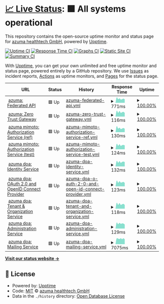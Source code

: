 # [📈 Live Status](https://status.pie.azuma-health.tech): <!--live status--> **🟩 All systems operational**

This repository contains the open-source uptime monitor and status page for [azuma healthtech GmbH](https://status.pie.azuma-health.tech), powered by [Upptime](https://github.com/upptime/upptime).

[![Uptime CI](https://github.com/azuma-healthtech/uptime-pie/workflows/Uptime%20CI/badge.svg)](https://github.com/azuma-healthtech/uptime-pie/actions?query=workflow%3A%22Uptime+CI%22)
[![Response Time CI](https://github.com/azuma-healthtech/uptime-pie/workflows/Response%20Time%20CI/badge.svg)](https://github.com/azuma-healthtech/uptime-pie/actions?query=workflow%3A%22Response+Time+CI%22)
[![Graphs CI](https://github.com/azuma-healthtech/uptime-pie/workflows/Graphs%20CI/badge.svg)](https://github.com/azuma-healthtech/uptime-pie/actions?query=workflow%3A%22Graphs+CI%22)
[![Static Site CI](https://github.com/azuma-healthtech/uptime-pie/workflows/Static%20Site%20CI/badge.svg)](https://github.com/azuma-healthtech/uptime-pie/actions?query=workflow%3A%22Static+Site+CI%22)
[![Summary CI](https://github.com/azuma-healthtech/uptime-pie/workflows/Summary%20CI/badge.svg)](https://github.com/azuma-healthtech/uptime-pie/actions?query=workflow%3A%22Summary+CI%22)

With [Upptime](https://upptime.js.org), you can get your own unlimited and free uptime monitor and status page, powered entirely by a GitHub repository. We use [Issues](https://github.com/azuma-healthtech/uptime-pie/issues) as incident reports, [Actions](https://github.com/azuma-healthtech/uptime-pie/actions) as uptime monitors, and [Pages](https://status.pie.azuma-health.tech) for the status page.

<!--start: status pages-->
<!-- This summary is generated by Upptime (https://github.com/upptime/upptime) -->
<!-- Do not edit this manually, your changes will be overwritten -->
<!-- prettier-ignore -->
| URL | Status | History | Response Time | Uptime |
| --- | ------ | ------- | ------------- | ------ |
| <img alt="" src="https://icons.duckduckgo.com/ip3/pie.azuma-health.tech.ico" height="13"> [azuma: Federated API](https://pie.azuma-health.tech/health/doa-gateway) | 🟩 Up | [azuma-federated-api.yml](https://github.com/azuma-healthtech-public/uptime-pie/commits/HEAD/history/azuma-federated-api.yml) | <details><summary><img alt="Response time graph" src="./graphs/azuma-federated-api/response-time-week.png" height="20"> 771ms</summary><br><a href="https://status.pie.azuma-health.tech/history/azuma-federated-api"><img alt="Response time 659" src="https://img.shields.io/endpoint?url=https%3A%2F%2Fraw.githubusercontent.com%2Fazuma-healthtech-public%2Fuptime-pie%2FHEAD%2Fapi%2Fazuma-federated-api%2Fresponse-time.json"></a><br><a href="https://status.pie.azuma-health.tech/history/azuma-federated-api"><img alt="24-hour response time 681" src="https://img.shields.io/endpoint?url=https%3A%2F%2Fraw.githubusercontent.com%2Fazuma-healthtech-public%2Fuptime-pie%2FHEAD%2Fapi%2Fazuma-federated-api%2Fresponse-time-day.json"></a><br><a href="https://status.pie.azuma-health.tech/history/azuma-federated-api"><img alt="7-day response time 771" src="https://img.shields.io/endpoint?url=https%3A%2F%2Fraw.githubusercontent.com%2Fazuma-healthtech-public%2Fuptime-pie%2FHEAD%2Fapi%2Fazuma-federated-api%2Fresponse-time-week.json"></a><br><a href="https://status.pie.azuma-health.tech/history/azuma-federated-api"><img alt="30-day response time 779" src="https://img.shields.io/endpoint?url=https%3A%2F%2Fraw.githubusercontent.com%2Fazuma-healthtech-public%2Fuptime-pie%2FHEAD%2Fapi%2Fazuma-federated-api%2Fresponse-time-month.json"></a><br><a href="https://status.pie.azuma-health.tech/history/azuma-federated-api"><img alt="1-year response time 740" src="https://img.shields.io/endpoint?url=https%3A%2F%2Fraw.githubusercontent.com%2Fazuma-healthtech-public%2Fuptime-pie%2FHEAD%2Fapi%2Fazuma-federated-api%2Fresponse-time-year.json"></a></details> | <details><summary><a href="https://status.pie.azuma-health.tech/history/azuma-federated-api">100.00%</a></summary><a href="https://status.pie.azuma-health.tech/history/azuma-federated-api"><img alt="All-time uptime 99.99%" src="https://img.shields.io/endpoint?url=https%3A%2F%2Fraw.githubusercontent.com%2Fazuma-healthtech-public%2Fuptime-pie%2FHEAD%2Fapi%2Fazuma-federated-api%2Fuptime.json"></a><br><a href="https://status.pie.azuma-health.tech/history/azuma-federated-api"><img alt="24-hour uptime 100.00%" src="https://img.shields.io/endpoint?url=https%3A%2F%2Fraw.githubusercontent.com%2Fazuma-healthtech-public%2Fuptime-pie%2FHEAD%2Fapi%2Fazuma-federated-api%2Fuptime-day.json"></a><br><a href="https://status.pie.azuma-health.tech/history/azuma-federated-api"><img alt="7-day uptime 100.00%" src="https://img.shields.io/endpoint?url=https%3A%2F%2Fraw.githubusercontent.com%2Fazuma-healthtech-public%2Fuptime-pie%2FHEAD%2Fapi%2Fazuma-federated-api%2Fuptime-week.json"></a><br><a href="https://status.pie.azuma-health.tech/history/azuma-federated-api"><img alt="30-day uptime 100.00%" src="https://img.shields.io/endpoint?url=https%3A%2F%2Fraw.githubusercontent.com%2Fazuma-healthtech-public%2Fuptime-pie%2FHEAD%2Fapi%2Fazuma-federated-api%2Fuptime-month.json"></a><br><a href="https://status.pie.azuma-health.tech/history/azuma-federated-api"><img alt="1-year uptime 99.98%" src="https://img.shields.io/endpoint?url=https%3A%2F%2Fraw.githubusercontent.com%2Fazuma-healthtech-public%2Fuptime-pie%2FHEAD%2Fapi%2Fazuma-federated-api%2Fuptime-year.json"></a></details>
| <img alt="" src="https://icons.duckduckgo.com/ip3/pie.azuma-health.tech.ico" height="13"> [azuma: Zero Trust Gateway](https://pie.azuma-health.tech/health/gateway) | 🟩 Up | [azuma-zero-trust-gateway.yml](https://github.com/azuma-healthtech-public/uptime-pie/commits/HEAD/history/azuma-zero-trust-gateway.yml) | <details><summary><img alt="Response time graph" src="./graphs/azuma-zero-trust-gateway/response-time-week.png" height="20"> 116ms</summary><br><a href="https://status.pie.azuma-health.tech/history/azuma-zero-trust-gateway"><img alt="Response time 110" src="https://img.shields.io/endpoint?url=https%3A%2F%2Fraw.githubusercontent.com%2Fazuma-healthtech-public%2Fuptime-pie%2FHEAD%2Fapi%2Fazuma-zero-trust-gateway%2Fresponse-time.json"></a><br><a href="https://status.pie.azuma-health.tech/history/azuma-zero-trust-gateway"><img alt="24-hour response time 94" src="https://img.shields.io/endpoint?url=https%3A%2F%2Fraw.githubusercontent.com%2Fazuma-healthtech-public%2Fuptime-pie%2FHEAD%2Fapi%2Fazuma-zero-trust-gateway%2Fresponse-time-day.json"></a><br><a href="https://status.pie.azuma-health.tech/history/azuma-zero-trust-gateway"><img alt="7-day response time 116" src="https://img.shields.io/endpoint?url=https%3A%2F%2Fraw.githubusercontent.com%2Fazuma-healthtech-public%2Fuptime-pie%2FHEAD%2Fapi%2Fazuma-zero-trust-gateway%2Fresponse-time-week.json"></a><br><a href="https://status.pie.azuma-health.tech/history/azuma-zero-trust-gateway"><img alt="30-day response time 112" src="https://img.shields.io/endpoint?url=https%3A%2F%2Fraw.githubusercontent.com%2Fazuma-healthtech-public%2Fuptime-pie%2FHEAD%2Fapi%2Fazuma-zero-trust-gateway%2Fresponse-time-month.json"></a><br><a href="https://status.pie.azuma-health.tech/history/azuma-zero-trust-gateway"><img alt="1-year response time 116" src="https://img.shields.io/endpoint?url=https%3A%2F%2Fraw.githubusercontent.com%2Fazuma-healthtech-public%2Fuptime-pie%2FHEAD%2Fapi%2Fazuma-zero-trust-gateway%2Fresponse-time-year.json"></a></details> | <details><summary><a href="https://status.pie.azuma-health.tech/history/azuma-zero-trust-gateway">100.00%</a></summary><a href="https://status.pie.azuma-health.tech/history/azuma-zero-trust-gateway"><img alt="All-time uptime 99.99%" src="https://img.shields.io/endpoint?url=https%3A%2F%2Fraw.githubusercontent.com%2Fazuma-healthtech-public%2Fuptime-pie%2FHEAD%2Fapi%2Fazuma-zero-trust-gateway%2Fuptime.json"></a><br><a href="https://status.pie.azuma-health.tech/history/azuma-zero-trust-gateway"><img alt="24-hour uptime 100.00%" src="https://img.shields.io/endpoint?url=https%3A%2F%2Fraw.githubusercontent.com%2Fazuma-healthtech-public%2Fuptime-pie%2FHEAD%2Fapi%2Fazuma-zero-trust-gateway%2Fuptime-day.json"></a><br><a href="https://status.pie.azuma-health.tech/history/azuma-zero-trust-gateway"><img alt="7-day uptime 100.00%" src="https://img.shields.io/endpoint?url=https%3A%2F%2Fraw.githubusercontent.com%2Fazuma-healthtech-public%2Fuptime-pie%2FHEAD%2Fapi%2Fazuma-zero-trust-gateway%2Fuptime-week.json"></a><br><a href="https://status.pie.azuma-health.tech/history/azuma-zero-trust-gateway"><img alt="30-day uptime 100.00%" src="https://img.shields.io/endpoint?url=https%3A%2F%2Fraw.githubusercontent.com%2Fazuma-healthtech-public%2Fuptime-pie%2FHEAD%2Fapi%2Fazuma-zero-trust-gateway%2Fuptime-month.json"></a><br><a href="https://status.pie.azuma-health.tech/history/azuma-zero-trust-gateway"><img alt="1-year uptime 99.98%" src="https://img.shields.io/endpoint?url=https%3A%2F%2Fraw.githubusercontent.com%2Fazuma-healthtech-public%2Fuptime-pie%2FHEAD%2Fapi%2Fazuma-zero-trust-gateway%2Fuptime-year.json"></a></details>
| <img alt="" src="https://icons.duckduckgo.com/ip3/pie.azuma-health.tech.ico" height="13"> [azuma mimoto: Authorization Service (ref)](https://pie.azuma-health.tech/health/mimoto-auth-ref) | 🟩 Up | [azuma-mimoto-authorization-service-ref.yml](https://github.com/azuma-healthtech-public/uptime-pie/commits/HEAD/history/azuma-mimoto-authorization-service-ref.yml) | <details><summary><img alt="Response time graph" src="./graphs/azuma-mimoto-authorization-service-ref/response-time-week.png" height="20"> 130ms</summary><br><a href="https://status.pie.azuma-health.tech/history/azuma-mimoto-authorization-service-ref"><img alt="Response time 122" src="https://img.shields.io/endpoint?url=https%3A%2F%2Fraw.githubusercontent.com%2Fazuma-healthtech-public%2Fuptime-pie%2FHEAD%2Fapi%2Fazuma-mimoto-authorization-service-ref%2Fresponse-time.json"></a><br><a href="https://status.pie.azuma-health.tech/history/azuma-mimoto-authorization-service-ref"><img alt="24-hour response time 110" src="https://img.shields.io/endpoint?url=https%3A%2F%2Fraw.githubusercontent.com%2Fazuma-healthtech-public%2Fuptime-pie%2FHEAD%2Fapi%2Fazuma-mimoto-authorization-service-ref%2Fresponse-time-day.json"></a><br><a href="https://status.pie.azuma-health.tech/history/azuma-mimoto-authorization-service-ref"><img alt="7-day response time 130" src="https://img.shields.io/endpoint?url=https%3A%2F%2Fraw.githubusercontent.com%2Fazuma-healthtech-public%2Fuptime-pie%2FHEAD%2Fapi%2Fazuma-mimoto-authorization-service-ref%2Fresponse-time-week.json"></a><br><a href="https://status.pie.azuma-health.tech/history/azuma-mimoto-authorization-service-ref"><img alt="30-day response time 127" src="https://img.shields.io/endpoint?url=https%3A%2F%2Fraw.githubusercontent.com%2Fazuma-healthtech-public%2Fuptime-pie%2FHEAD%2Fapi%2Fazuma-mimoto-authorization-service-ref%2Fresponse-time-month.json"></a><br><a href="https://status.pie.azuma-health.tech/history/azuma-mimoto-authorization-service-ref"><img alt="1-year response time 130" src="https://img.shields.io/endpoint?url=https%3A%2F%2Fraw.githubusercontent.com%2Fazuma-healthtech-public%2Fuptime-pie%2FHEAD%2Fapi%2Fazuma-mimoto-authorization-service-ref%2Fresponse-time-year.json"></a></details> | <details><summary><a href="https://status.pie.azuma-health.tech/history/azuma-mimoto-authorization-service-ref">100.00%</a></summary><a href="https://status.pie.azuma-health.tech/history/azuma-mimoto-authorization-service-ref"><img alt="All-time uptime 99.99%" src="https://img.shields.io/endpoint?url=https%3A%2F%2Fraw.githubusercontent.com%2Fazuma-healthtech-public%2Fuptime-pie%2FHEAD%2Fapi%2Fazuma-mimoto-authorization-service-ref%2Fuptime.json"></a><br><a href="https://status.pie.azuma-health.tech/history/azuma-mimoto-authorization-service-ref"><img alt="24-hour uptime 100.00%" src="https://img.shields.io/endpoint?url=https%3A%2F%2Fraw.githubusercontent.com%2Fazuma-healthtech-public%2Fuptime-pie%2FHEAD%2Fapi%2Fazuma-mimoto-authorization-service-ref%2Fuptime-day.json"></a><br><a href="https://status.pie.azuma-health.tech/history/azuma-mimoto-authorization-service-ref"><img alt="7-day uptime 100.00%" src="https://img.shields.io/endpoint?url=https%3A%2F%2Fraw.githubusercontent.com%2Fazuma-healthtech-public%2Fuptime-pie%2FHEAD%2Fapi%2Fazuma-mimoto-authorization-service-ref%2Fuptime-week.json"></a><br><a href="https://status.pie.azuma-health.tech/history/azuma-mimoto-authorization-service-ref"><img alt="30-day uptime 100.00%" src="https://img.shields.io/endpoint?url=https%3A%2F%2Fraw.githubusercontent.com%2Fazuma-healthtech-public%2Fuptime-pie%2FHEAD%2Fapi%2Fazuma-mimoto-authorization-service-ref%2Fuptime-month.json"></a><br><a href="https://status.pie.azuma-health.tech/history/azuma-mimoto-authorization-service-ref"><img alt="1-year uptime 99.98%" src="https://img.shields.io/endpoint?url=https%3A%2F%2Fraw.githubusercontent.com%2Fazuma-healthtech-public%2Fuptime-pie%2FHEAD%2Fapi%2Fazuma-mimoto-authorization-service-ref%2Fuptime-year.json"></a></details>
| <img alt="" src="https://icons.duckduckgo.com/ip3/pie.azuma-health.tech.ico" height="13"> [azuma mimoto: Authorization Service (test)](https://pie.azuma-health.tech/health/mimoto-auth-test) | 🟩 Up | [azuma-mimoto-authorization-service-test.yml](https://github.com/azuma-healthtech-public/uptime-pie/commits/HEAD/history/azuma-mimoto-authorization-service-test.yml) | <details><summary><img alt="Response time graph" src="./graphs/azuma-mimoto-authorization-service-test/response-time-week.png" height="20"> 124ms</summary><br><a href="https://status.pie.azuma-health.tech/history/azuma-mimoto-authorization-service-test"><img alt="Response time 122" src="https://img.shields.io/endpoint?url=https%3A%2F%2Fraw.githubusercontent.com%2Fazuma-healthtech-public%2Fuptime-pie%2FHEAD%2Fapi%2Fazuma-mimoto-authorization-service-test%2Fresponse-time.json"></a><br><a href="https://status.pie.azuma-health.tech/history/azuma-mimoto-authorization-service-test"><img alt="24-hour response time 114" src="https://img.shields.io/endpoint?url=https%3A%2F%2Fraw.githubusercontent.com%2Fazuma-healthtech-public%2Fuptime-pie%2FHEAD%2Fapi%2Fazuma-mimoto-authorization-service-test%2Fresponse-time-day.json"></a><br><a href="https://status.pie.azuma-health.tech/history/azuma-mimoto-authorization-service-test"><img alt="7-day response time 124" src="https://img.shields.io/endpoint?url=https%3A%2F%2Fraw.githubusercontent.com%2Fazuma-healthtech-public%2Fuptime-pie%2FHEAD%2Fapi%2Fazuma-mimoto-authorization-service-test%2Fresponse-time-week.json"></a><br><a href="https://status.pie.azuma-health.tech/history/azuma-mimoto-authorization-service-test"><img alt="30-day response time 125" src="https://img.shields.io/endpoint?url=https%3A%2F%2Fraw.githubusercontent.com%2Fazuma-healthtech-public%2Fuptime-pie%2FHEAD%2Fapi%2Fazuma-mimoto-authorization-service-test%2Fresponse-time-month.json"></a><br><a href="https://status.pie.azuma-health.tech/history/azuma-mimoto-authorization-service-test"><img alt="1-year response time 130" src="https://img.shields.io/endpoint?url=https%3A%2F%2Fraw.githubusercontent.com%2Fazuma-healthtech-public%2Fuptime-pie%2FHEAD%2Fapi%2Fazuma-mimoto-authorization-service-test%2Fresponse-time-year.json"></a></details> | <details><summary><a href="https://status.pie.azuma-health.tech/history/azuma-mimoto-authorization-service-test">100.00%</a></summary><a href="https://status.pie.azuma-health.tech/history/azuma-mimoto-authorization-service-test"><img alt="All-time uptime 99.99%" src="https://img.shields.io/endpoint?url=https%3A%2F%2Fraw.githubusercontent.com%2Fazuma-healthtech-public%2Fuptime-pie%2FHEAD%2Fapi%2Fazuma-mimoto-authorization-service-test%2Fuptime.json"></a><br><a href="https://status.pie.azuma-health.tech/history/azuma-mimoto-authorization-service-test"><img alt="24-hour uptime 100.00%" src="https://img.shields.io/endpoint?url=https%3A%2F%2Fraw.githubusercontent.com%2Fazuma-healthtech-public%2Fuptime-pie%2FHEAD%2Fapi%2Fazuma-mimoto-authorization-service-test%2Fuptime-day.json"></a><br><a href="https://status.pie.azuma-health.tech/history/azuma-mimoto-authorization-service-test"><img alt="7-day uptime 100.00%" src="https://img.shields.io/endpoint?url=https%3A%2F%2Fraw.githubusercontent.com%2Fazuma-healthtech-public%2Fuptime-pie%2FHEAD%2Fapi%2Fazuma-mimoto-authorization-service-test%2Fuptime-week.json"></a><br><a href="https://status.pie.azuma-health.tech/history/azuma-mimoto-authorization-service-test"><img alt="30-day uptime 100.00%" src="https://img.shields.io/endpoint?url=https%3A%2F%2Fraw.githubusercontent.com%2Fazuma-healthtech-public%2Fuptime-pie%2FHEAD%2Fapi%2Fazuma-mimoto-authorization-service-test%2Fuptime-month.json"></a><br><a href="https://status.pie.azuma-health.tech/history/azuma-mimoto-authorization-service-test"><img alt="1-year uptime 99.98%" src="https://img.shields.io/endpoint?url=https%3A%2F%2Fraw.githubusercontent.com%2Fazuma-healthtech-public%2Fuptime-pie%2FHEAD%2Fapi%2Fazuma-mimoto-authorization-service-test%2Fuptime-year.json"></a></details>
| <img alt="" src="https://icons.duckduckgo.com/ip3/pie.azuma-health.tech.ico" height="13"> [azuma doa: Identity Service](https://pie.azuma-health.tech/health/doa-idp) | 🟩 Up | [azuma-doa-identity-service.yml](https://github.com/azuma-healthtech-public/uptime-pie/commits/HEAD/history/azuma-doa-identity-service.yml) | <details><summary><img alt="Response time graph" src="./graphs/azuma-doa-identity-service/response-time-week.png" height="20"> 132ms</summary><br><a href="https://status.pie.azuma-health.tech/history/azuma-doa-identity-service"><img alt="Response time 122" src="https://img.shields.io/endpoint?url=https%3A%2F%2Fraw.githubusercontent.com%2Fazuma-healthtech-public%2Fuptime-pie%2FHEAD%2Fapi%2Fazuma-doa-identity-service%2Fresponse-time.json"></a><br><a href="https://status.pie.azuma-health.tech/history/azuma-doa-identity-service"><img alt="24-hour response time 129" src="https://img.shields.io/endpoint?url=https%3A%2F%2Fraw.githubusercontent.com%2Fazuma-healthtech-public%2Fuptime-pie%2FHEAD%2Fapi%2Fazuma-doa-identity-service%2Fresponse-time-day.json"></a><br><a href="https://status.pie.azuma-health.tech/history/azuma-doa-identity-service"><img alt="7-day response time 132" src="https://img.shields.io/endpoint?url=https%3A%2F%2Fraw.githubusercontent.com%2Fazuma-healthtech-public%2Fuptime-pie%2FHEAD%2Fapi%2Fazuma-doa-identity-service%2Fresponse-time-week.json"></a><br><a href="https://status.pie.azuma-health.tech/history/azuma-doa-identity-service"><img alt="30-day response time 126" src="https://img.shields.io/endpoint?url=https%3A%2F%2Fraw.githubusercontent.com%2Fazuma-healthtech-public%2Fuptime-pie%2FHEAD%2Fapi%2Fazuma-doa-identity-service%2Fresponse-time-month.json"></a><br><a href="https://status.pie.azuma-health.tech/history/azuma-doa-identity-service"><img alt="1-year response time 131" src="https://img.shields.io/endpoint?url=https%3A%2F%2Fraw.githubusercontent.com%2Fazuma-healthtech-public%2Fuptime-pie%2FHEAD%2Fapi%2Fazuma-doa-identity-service%2Fresponse-time-year.json"></a></details> | <details><summary><a href="https://status.pie.azuma-health.tech/history/azuma-doa-identity-service">100.00%</a></summary><a href="https://status.pie.azuma-health.tech/history/azuma-doa-identity-service"><img alt="All-time uptime 100.00%" src="https://img.shields.io/endpoint?url=https%3A%2F%2Fraw.githubusercontent.com%2Fazuma-healthtech-public%2Fuptime-pie%2FHEAD%2Fapi%2Fazuma-doa-identity-service%2Fuptime.json"></a><br><a href="https://status.pie.azuma-health.tech/history/azuma-doa-identity-service"><img alt="24-hour uptime 100.00%" src="https://img.shields.io/endpoint?url=https%3A%2F%2Fraw.githubusercontent.com%2Fazuma-healthtech-public%2Fuptime-pie%2FHEAD%2Fapi%2Fazuma-doa-identity-service%2Fuptime-day.json"></a><br><a href="https://status.pie.azuma-health.tech/history/azuma-doa-identity-service"><img alt="7-day uptime 100.00%" src="https://img.shields.io/endpoint?url=https%3A%2F%2Fraw.githubusercontent.com%2Fazuma-healthtech-public%2Fuptime-pie%2FHEAD%2Fapi%2Fazuma-doa-identity-service%2Fuptime-week.json"></a><br><a href="https://status.pie.azuma-health.tech/history/azuma-doa-identity-service"><img alt="30-day uptime 100.00%" src="https://img.shields.io/endpoint?url=https%3A%2F%2Fraw.githubusercontent.com%2Fazuma-healthtech-public%2Fuptime-pie%2FHEAD%2Fapi%2Fazuma-doa-identity-service%2Fuptime-month.json"></a><br><a href="https://status.pie.azuma-health.tech/history/azuma-doa-identity-service"><img alt="1-year uptime 99.99%" src="https://img.shields.io/endpoint?url=https%3A%2F%2Fraw.githubusercontent.com%2Fazuma-healthtech-public%2Fuptime-pie%2FHEAD%2Fapi%2Fazuma-doa-identity-service%2Fuptime-year.json"></a></details>
| <img alt="" src="https://icons.duckduckgo.com/ip3/pie.azuma-health.tech.ico" height="13"> [azuma doa: OAuth 2.0 and OpenID Connect Provider](https://pie.azuma-health.tech/health/doa-oidc) | 🟩 Up | [azuma-doa-o-auth-2-0-and-open-id-connect-provider.yml](https://github.com/azuma-healthtech-public/uptime-pie/commits/HEAD/history/azuma-doa-o-auth-2-0-and-open-id-connect-provider.yml) | <details><summary><img alt="Response time graph" src="./graphs/azuma-doa-o-auth-2-0-and-open-id-connect-provider/response-time-week.png" height="20"> 123ms</summary><br><a href="https://status.pie.azuma-health.tech/history/azuma-doa-o-auth-2-0-and-open-id-connect-provider"><img alt="Response time 121" src="https://img.shields.io/endpoint?url=https%3A%2F%2Fraw.githubusercontent.com%2Fazuma-healthtech-public%2Fuptime-pie%2FHEAD%2Fapi%2Fazuma-doa-o-auth-2-0-and-open-id-connect-provider%2Fresponse-time.json"></a><br><a href="https://status.pie.azuma-health.tech/history/azuma-doa-o-auth-2-0-and-open-id-connect-provider"><img alt="24-hour response time 98" src="https://img.shields.io/endpoint?url=https%3A%2F%2Fraw.githubusercontent.com%2Fazuma-healthtech-public%2Fuptime-pie%2FHEAD%2Fapi%2Fazuma-doa-o-auth-2-0-and-open-id-connect-provider%2Fresponse-time-day.json"></a><br><a href="https://status.pie.azuma-health.tech/history/azuma-doa-o-auth-2-0-and-open-id-connect-provider"><img alt="7-day response time 123" src="https://img.shields.io/endpoint?url=https%3A%2F%2Fraw.githubusercontent.com%2Fazuma-healthtech-public%2Fuptime-pie%2FHEAD%2Fapi%2Fazuma-doa-o-auth-2-0-and-open-id-connect-provider%2Fresponse-time-week.json"></a><br><a href="https://status.pie.azuma-health.tech/history/azuma-doa-o-auth-2-0-and-open-id-connect-provider"><img alt="30-day response time 125" src="https://img.shields.io/endpoint?url=https%3A%2F%2Fraw.githubusercontent.com%2Fazuma-healthtech-public%2Fuptime-pie%2FHEAD%2Fapi%2Fazuma-doa-o-auth-2-0-and-open-id-connect-provider%2Fresponse-time-month.json"></a><br><a href="https://status.pie.azuma-health.tech/history/azuma-doa-o-auth-2-0-and-open-id-connect-provider"><img alt="1-year response time 130" src="https://img.shields.io/endpoint?url=https%3A%2F%2Fraw.githubusercontent.com%2Fazuma-healthtech-public%2Fuptime-pie%2FHEAD%2Fapi%2Fazuma-doa-o-auth-2-0-and-open-id-connect-provider%2Fresponse-time-year.json"></a></details> | <details><summary><a href="https://status.pie.azuma-health.tech/history/azuma-doa-o-auth-2-0-and-open-id-connect-provider">100.00%</a></summary><a href="https://status.pie.azuma-health.tech/history/azuma-doa-o-auth-2-0-and-open-id-connect-provider"><img alt="All-time uptime 100.00%" src="https://img.shields.io/endpoint?url=https%3A%2F%2Fraw.githubusercontent.com%2Fazuma-healthtech-public%2Fuptime-pie%2FHEAD%2Fapi%2Fazuma-doa-o-auth-2-0-and-open-id-connect-provider%2Fuptime.json"></a><br><a href="https://status.pie.azuma-health.tech/history/azuma-doa-o-auth-2-0-and-open-id-connect-provider"><img alt="24-hour uptime 100.00%" src="https://img.shields.io/endpoint?url=https%3A%2F%2Fraw.githubusercontent.com%2Fazuma-healthtech-public%2Fuptime-pie%2FHEAD%2Fapi%2Fazuma-doa-o-auth-2-0-and-open-id-connect-provider%2Fuptime-day.json"></a><br><a href="https://status.pie.azuma-health.tech/history/azuma-doa-o-auth-2-0-and-open-id-connect-provider"><img alt="7-day uptime 100.00%" src="https://img.shields.io/endpoint?url=https%3A%2F%2Fraw.githubusercontent.com%2Fazuma-healthtech-public%2Fuptime-pie%2FHEAD%2Fapi%2Fazuma-doa-o-auth-2-0-and-open-id-connect-provider%2Fuptime-week.json"></a><br><a href="https://status.pie.azuma-health.tech/history/azuma-doa-o-auth-2-0-and-open-id-connect-provider"><img alt="30-day uptime 100.00%" src="https://img.shields.io/endpoint?url=https%3A%2F%2Fraw.githubusercontent.com%2Fazuma-healthtech-public%2Fuptime-pie%2FHEAD%2Fapi%2Fazuma-doa-o-auth-2-0-and-open-id-connect-provider%2Fuptime-month.json"></a><br><a href="https://status.pie.azuma-health.tech/history/azuma-doa-o-auth-2-0-and-open-id-connect-provider"><img alt="1-year uptime 99.99%" src="https://img.shields.io/endpoint?url=https%3A%2F%2Fraw.githubusercontent.com%2Fazuma-healthtech-public%2Fuptime-pie%2FHEAD%2Fapi%2Fazuma-doa-o-auth-2-0-and-open-id-connect-provider%2Fuptime-year.json"></a></details>
| <img alt="" src="https://icons.duckduckgo.com/ip3/pie.azuma-health.tech.ico" height="13"> [azuma doa: Tenant & Organization Service](https://pie.azuma-health.tech/health/doa-organization) | 🟩 Up | [azuma-doa-tenant-and-organization-service.yml](https://github.com/azuma-healthtech-public/uptime-pie/commits/HEAD/history/azuma-doa-tenant-and-organization-service.yml) | <details><summary><img alt="Response time graph" src="./graphs/azuma-doa-tenant-and-organization-service/response-time-week.png" height="20"> 118ms</summary><br><a href="https://status.pie.azuma-health.tech/history/azuma-doa-tenant-and-organization-service"><img alt="Response time 111" src="https://img.shields.io/endpoint?url=https%3A%2F%2Fraw.githubusercontent.com%2Fazuma-healthtech-public%2Fuptime-pie%2FHEAD%2Fapi%2Fazuma-doa-tenant-and-organization-service%2Fresponse-time.json"></a><br><a href="https://status.pie.azuma-health.tech/history/azuma-doa-tenant-and-organization-service"><img alt="24-hour response time 96" src="https://img.shields.io/endpoint?url=https%3A%2F%2Fraw.githubusercontent.com%2Fazuma-healthtech-public%2Fuptime-pie%2FHEAD%2Fapi%2Fazuma-doa-tenant-and-organization-service%2Fresponse-time-day.json"></a><br><a href="https://status.pie.azuma-health.tech/history/azuma-doa-tenant-and-organization-service"><img alt="7-day response time 118" src="https://img.shields.io/endpoint?url=https%3A%2F%2Fraw.githubusercontent.com%2Fazuma-healthtech-public%2Fuptime-pie%2FHEAD%2Fapi%2Fazuma-doa-tenant-and-organization-service%2Fresponse-time-week.json"></a><br><a href="https://status.pie.azuma-health.tech/history/azuma-doa-tenant-and-organization-service"><img alt="30-day response time 114" src="https://img.shields.io/endpoint?url=https%3A%2F%2Fraw.githubusercontent.com%2Fazuma-healthtech-public%2Fuptime-pie%2FHEAD%2Fapi%2Fazuma-doa-tenant-and-organization-service%2Fresponse-time-month.json"></a><br><a href="https://status.pie.azuma-health.tech/history/azuma-doa-tenant-and-organization-service"><img alt="1-year response time 117" src="https://img.shields.io/endpoint?url=https%3A%2F%2Fraw.githubusercontent.com%2Fazuma-healthtech-public%2Fuptime-pie%2FHEAD%2Fapi%2Fazuma-doa-tenant-and-organization-service%2Fresponse-time-year.json"></a></details> | <details><summary><a href="https://status.pie.azuma-health.tech/history/azuma-doa-tenant-and-organization-service">100.00%</a></summary><a href="https://status.pie.azuma-health.tech/history/azuma-doa-tenant-and-organization-service"><img alt="All-time uptime 100.00%" src="https://img.shields.io/endpoint?url=https%3A%2F%2Fraw.githubusercontent.com%2Fazuma-healthtech-public%2Fuptime-pie%2FHEAD%2Fapi%2Fazuma-doa-tenant-and-organization-service%2Fuptime.json"></a><br><a href="https://status.pie.azuma-health.tech/history/azuma-doa-tenant-and-organization-service"><img alt="24-hour uptime 100.00%" src="https://img.shields.io/endpoint?url=https%3A%2F%2Fraw.githubusercontent.com%2Fazuma-healthtech-public%2Fuptime-pie%2FHEAD%2Fapi%2Fazuma-doa-tenant-and-organization-service%2Fuptime-day.json"></a><br><a href="https://status.pie.azuma-health.tech/history/azuma-doa-tenant-and-organization-service"><img alt="7-day uptime 100.00%" src="https://img.shields.io/endpoint?url=https%3A%2F%2Fraw.githubusercontent.com%2Fazuma-healthtech-public%2Fuptime-pie%2FHEAD%2Fapi%2Fazuma-doa-tenant-and-organization-service%2Fuptime-week.json"></a><br><a href="https://status.pie.azuma-health.tech/history/azuma-doa-tenant-and-organization-service"><img alt="30-day uptime 100.00%" src="https://img.shields.io/endpoint?url=https%3A%2F%2Fraw.githubusercontent.com%2Fazuma-healthtech-public%2Fuptime-pie%2FHEAD%2Fapi%2Fazuma-doa-tenant-and-organization-service%2Fuptime-month.json"></a><br><a href="https://status.pie.azuma-health.tech/history/azuma-doa-tenant-and-organization-service"><img alt="1-year uptime 99.99%" src="https://img.shields.io/endpoint?url=https%3A%2F%2Fraw.githubusercontent.com%2Fazuma-healthtech-public%2Fuptime-pie%2FHEAD%2Fapi%2Fazuma-doa-tenant-and-organization-service%2Fuptime-year.json"></a></details>
| <img alt="" src="https://icons.duckduckgo.com/ip3/pie.azuma-health.tech.ico" height="13"> [azuma doa: Administration Service](https://pie.azuma-health.tech/health/doa-admin) | 🟩 Up | [azuma-doa-administration-service.yml](https://github.com/azuma-healthtech-public/uptime-pie/commits/HEAD/history/azuma-doa-administration-service.yml) | <details><summary><img alt="Response time graph" src="./graphs/azuma-doa-administration-service/response-time-week.png" height="20"> 129ms</summary><br><a href="https://status.pie.azuma-health.tech/history/azuma-doa-administration-service"><img alt="Response time 121" src="https://img.shields.io/endpoint?url=https%3A%2F%2Fraw.githubusercontent.com%2Fazuma-healthtech-public%2Fuptime-pie%2FHEAD%2Fapi%2Fazuma-doa-administration-service%2Fresponse-time.json"></a><br><a href="https://status.pie.azuma-health.tech/history/azuma-doa-administration-service"><img alt="24-hour response time 105" src="https://img.shields.io/endpoint?url=https%3A%2F%2Fraw.githubusercontent.com%2Fazuma-healthtech-public%2Fuptime-pie%2FHEAD%2Fapi%2Fazuma-doa-administration-service%2Fresponse-time-day.json"></a><br><a href="https://status.pie.azuma-health.tech/history/azuma-doa-administration-service"><img alt="7-day response time 129" src="https://img.shields.io/endpoint?url=https%3A%2F%2Fraw.githubusercontent.com%2Fazuma-healthtech-public%2Fuptime-pie%2FHEAD%2Fapi%2Fazuma-doa-administration-service%2Fresponse-time-week.json"></a><br><a href="https://status.pie.azuma-health.tech/history/azuma-doa-administration-service"><img alt="30-day response time 127" src="https://img.shields.io/endpoint?url=https%3A%2F%2Fraw.githubusercontent.com%2Fazuma-healthtech-public%2Fuptime-pie%2FHEAD%2Fapi%2Fazuma-doa-administration-service%2Fresponse-time-month.json"></a><br><a href="https://status.pie.azuma-health.tech/history/azuma-doa-administration-service"><img alt="1-year response time 131" src="https://img.shields.io/endpoint?url=https%3A%2F%2Fraw.githubusercontent.com%2Fazuma-healthtech-public%2Fuptime-pie%2FHEAD%2Fapi%2Fazuma-doa-administration-service%2Fresponse-time-year.json"></a></details> | <details><summary><a href="https://status.pie.azuma-health.tech/history/azuma-doa-administration-service">100.00%</a></summary><a href="https://status.pie.azuma-health.tech/history/azuma-doa-administration-service"><img alt="All-time uptime 100.00%" src="https://img.shields.io/endpoint?url=https%3A%2F%2Fraw.githubusercontent.com%2Fazuma-healthtech-public%2Fuptime-pie%2FHEAD%2Fapi%2Fazuma-doa-administration-service%2Fuptime.json"></a><br><a href="https://status.pie.azuma-health.tech/history/azuma-doa-administration-service"><img alt="24-hour uptime 100.00%" src="https://img.shields.io/endpoint?url=https%3A%2F%2Fraw.githubusercontent.com%2Fazuma-healthtech-public%2Fuptime-pie%2FHEAD%2Fapi%2Fazuma-doa-administration-service%2Fuptime-day.json"></a><br><a href="https://status.pie.azuma-health.tech/history/azuma-doa-administration-service"><img alt="7-day uptime 100.00%" src="https://img.shields.io/endpoint?url=https%3A%2F%2Fraw.githubusercontent.com%2Fazuma-healthtech-public%2Fuptime-pie%2FHEAD%2Fapi%2Fazuma-doa-administration-service%2Fuptime-week.json"></a><br><a href="https://status.pie.azuma-health.tech/history/azuma-doa-administration-service"><img alt="30-day uptime 100.00%" src="https://img.shields.io/endpoint?url=https%3A%2F%2Fraw.githubusercontent.com%2Fazuma-healthtech-public%2Fuptime-pie%2FHEAD%2Fapi%2Fazuma-doa-administration-service%2Fuptime-month.json"></a><br><a href="https://status.pie.azuma-health.tech/history/azuma-doa-administration-service"><img alt="1-year uptime 100.00%" src="https://img.shields.io/endpoint?url=https%3A%2F%2Fraw.githubusercontent.com%2Fazuma-healthtech-public%2Fuptime-pie%2FHEAD%2Fapi%2Fazuma-doa-administration-service%2Fuptime-year.json"></a></details>
| <img alt="" src="https://icons.duckduckgo.com/ip3/pie.azuma-health.tech.ico" height="13"> [azuma doa: Mailing Service](https://pie.azuma-health.tech/health/doa-mailing) | 🟩 Up | [azuma-doa-mailing-service.yml](https://github.com/azuma-healthtech-public/uptime-pie/commits/HEAD/history/azuma-doa-mailing-service.yml) | <details><summary><img alt="Response time graph" src="./graphs/azuma-doa-mailing-service/response-time-week.png" height="20"> 7075ms</summary><br><a href="https://status.pie.azuma-health.tech/history/azuma-doa-mailing-service"><img alt="Response time 7410" src="https://img.shields.io/endpoint?url=https%3A%2F%2Fraw.githubusercontent.com%2Fazuma-healthtech-public%2Fuptime-pie%2FHEAD%2Fapi%2Fazuma-doa-mailing-service%2Fresponse-time.json"></a><br><a href="https://status.pie.azuma-health.tech/history/azuma-doa-mailing-service"><img alt="24-hour response time 6274" src="https://img.shields.io/endpoint?url=https%3A%2F%2Fraw.githubusercontent.com%2Fazuma-healthtech-public%2Fuptime-pie%2FHEAD%2Fapi%2Fazuma-doa-mailing-service%2Fresponse-time-day.json"></a><br><a href="https://status.pie.azuma-health.tech/history/azuma-doa-mailing-service"><img alt="7-day response time 7075" src="https://img.shields.io/endpoint?url=https%3A%2F%2Fraw.githubusercontent.com%2Fazuma-healthtech-public%2Fuptime-pie%2FHEAD%2Fapi%2Fazuma-doa-mailing-service%2Fresponse-time-week.json"></a><br><a href="https://status.pie.azuma-health.tech/history/azuma-doa-mailing-service"><img alt="30-day response time 6649" src="https://img.shields.io/endpoint?url=https%3A%2F%2Fraw.githubusercontent.com%2Fazuma-healthtech-public%2Fuptime-pie%2FHEAD%2Fapi%2Fazuma-doa-mailing-service%2Fresponse-time-month.json"></a><br><a href="https://status.pie.azuma-health.tech/history/azuma-doa-mailing-service"><img alt="1-year response time 7326" src="https://img.shields.io/endpoint?url=https%3A%2F%2Fraw.githubusercontent.com%2Fazuma-healthtech-public%2Fuptime-pie%2FHEAD%2Fapi%2Fazuma-doa-mailing-service%2Fresponse-time-year.json"></a></details> | <details><summary><a href="https://status.pie.azuma-health.tech/history/azuma-doa-mailing-service">100.00%</a></summary><a href="https://status.pie.azuma-health.tech/history/azuma-doa-mailing-service"><img alt="All-time uptime 99.23%" src="https://img.shields.io/endpoint?url=https%3A%2F%2Fraw.githubusercontent.com%2Fazuma-healthtech-public%2Fuptime-pie%2FHEAD%2Fapi%2Fazuma-doa-mailing-service%2Fuptime.json"></a><br><a href="https://status.pie.azuma-health.tech/history/azuma-doa-mailing-service"><img alt="24-hour uptime 100.00%" src="https://img.shields.io/endpoint?url=https%3A%2F%2Fraw.githubusercontent.com%2Fazuma-healthtech-public%2Fuptime-pie%2FHEAD%2Fapi%2Fazuma-doa-mailing-service%2Fuptime-day.json"></a><br><a href="https://status.pie.azuma-health.tech/history/azuma-doa-mailing-service"><img alt="7-day uptime 100.00%" src="https://img.shields.io/endpoint?url=https%3A%2F%2Fraw.githubusercontent.com%2Fazuma-healthtech-public%2Fuptime-pie%2FHEAD%2Fapi%2Fazuma-doa-mailing-service%2Fuptime-week.json"></a><br><a href="https://status.pie.azuma-health.tech/history/azuma-doa-mailing-service"><img alt="30-day uptime 100.00%" src="https://img.shields.io/endpoint?url=https%3A%2F%2Fraw.githubusercontent.com%2Fazuma-healthtech-public%2Fuptime-pie%2FHEAD%2Fapi%2Fazuma-doa-mailing-service%2Fuptime-month.json"></a><br><a href="https://status.pie.azuma-health.tech/history/azuma-doa-mailing-service"><img alt="1-year uptime 100.00%" src="https://img.shields.io/endpoint?url=https%3A%2F%2Fraw.githubusercontent.com%2Fazuma-healthtech-public%2Fuptime-pie%2FHEAD%2Fapi%2Fazuma-doa-mailing-service%2Fuptime-year.json"></a></details>

<!--end: status pages-->

[**Visit our status website →**](https://status.pie.azuma-health.tech)

## 📄 License

- Powered by: [Upptime](https://github.com/upptime/upptime)
- Code: [MIT](./LICENSE) © [azuma healthtech GmbH](https://status.pie.azuma-health.tech)
- Data in the `./history` directory: [Open Database License](https://opendatacommons.org/licenses/odbl/1-0/)
